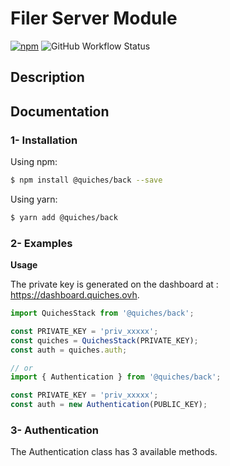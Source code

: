 # Filer Server Module

[![npm](https://img.shields.io/npm/v/@quiches/front?style=for-the-badge)](https://www.npmjs.com/package/@quiches/back)
![GitHub Workflow Status](https://img.shields.io/github/workflow/status/quiches-group/back-js-package/deploy?style=for-the-badge)

## Description




## Documentation

### 1- Installation

Using npm:
````bash
$ npm install @quiches/back --save
````

Using yarn:
````bash
$ yarn add @quiches/back
````

### 2- Examples

**Usage**

The private key is generated on the dashboard at : https://dashboard.quiches.ovh.

```js
import QuichesStack from '@quiches/back';

const PRIVATE_KEY = 'priv_xxxxx';
const quiches = QuichesStack(PRIVATE_KEY);
const auth = quiches.auth;

// or
import { Authentication } from '@quiches/back';

const PRIVATE_KEY = 'priv_xxxxx';
const auth = new Authentication(PUBLIC_KEY);
```


### 3- Authentication
The Authentication class has 3 available methods.

